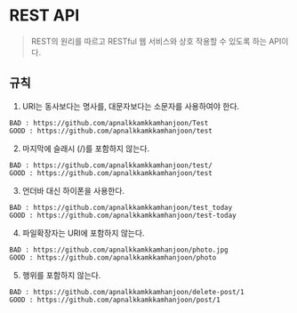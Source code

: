 # REST API
> REST의 원리를 따르고 RESTful 웹 서비스와 상호 작용할 수 있도록 하는 API이다.

## 규칙
1. URI는 동사보다는 명사를, 대문자보다는 소문자를 사용하여야 한다.
```
BAD : https://github.com/apnalkkamkkamhanjoon/Test
GOOD : https://github.com/apnalkkamkkamhanjoon/test
```
2. 마지막에 슬래시 (/)를 포함하지 않는다.
```
BAD : https://github.com/apnalkkamkkamhanjoon/test/
GOOD : https://github.com/apnalkkamkkamhanjoon/test
```
3.  언더바 대신 하이폰을 사용한다.
```
BAD : https://github.com/apnalkkamkkamhanjoon/test_today
GOOD : https://github.com/apnalkkamkkamhanjoon/test-today
```
4. 파일확장자는 URI에 포함하지 않는다.
```
BAD : https://github.com/apnalkkamkkamhanjoon/photo.jpg
GOOD : https://github.com/apnalkkamkkamhanjoon/photo
```
5. 행위를 포함하지 않는다.
```
BAD : https://github.com/apnalkkamkkamhanjoon/delete-post/1
GOOD : https://github.com/apnalkkamkkamhanjoon/post/1
```